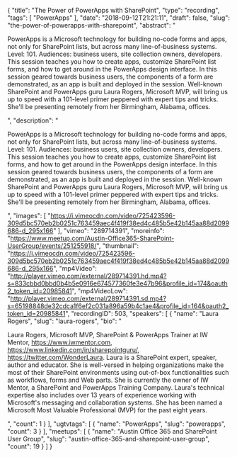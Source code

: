 {
  "title": "The Power of PowerApps with SharePoint",
  "type": "recording",
  "tags": [
    "PowerApps"
  ],
  "date": "2018-09-12T21:21:11",
  "draft": false,
  "slug": "the-power-of-powerapps-with-sharepoint",
  "abstract": "<p>PowerApps is a Microsoft technology for building no-code forms and apps, not only for SharePoint lists, but across many line-of-business systems. Level: 101. Audiences: business users, site collection owners, developers. This session teaches you how to create apps, customize SharePoint list forms, and how to get around in the PowerApps design interface. In this session geared towards business users, the components of a form are demonstrated, as an app is built and deployed in the session. Well-known SharePoint and PowerApps guru Laura Rogers, Microsoft MVP, will bring us up to speed with a 101-level primer peppered with expert tips and tricks. She'll be presenting remotely from her Birmingham, Alabama, offices.</p>",
  "description": "<p>PowerApps is a Microsoft technology for building no-code forms and apps, not only for SharePoint lists, but across many line-of-business systems. Level: 101. Audiences: business users, site collection owners, developers. This session teaches you how to create apps, customize SharePoint list forms, and how to get around in the PowerApps design interface. In this session geared towards business users, the components of a form are demonstrated, as an app is built and deployed in the session. Well-known SharePoint and PowerApps guru Laura Rogers, Microsoft MVP, will bring us up to speed with a 101-level primer peppered with expert tips and tricks. She'll be presenting remotely from her Birmingham, Alabama, offices.</p>",
  "images": [
    "https://i.vimeocdn.com/video/725423596-309d5bc570eb2b0251c763459aec4f419f38ed4c485b5e42b145aa88d2099686-d_295x166"
  ],
  "vimeo": "289714391",
  "moreinfo": "https://www.meetup.com/Austin-Office365-SharePoint-UserGroup/events/251255918/",
  "thumbnail": "https://i.vimeocdn.com/video/725423596-309d5bc570eb2b0251c763459aec4f419f38ed4c485b5e42b145aa88d2099686-d_295x166",
  "mp4Video": "http://player.vimeo.com/external/289714391.hd.mp4?s=833cbbd0bbd0b4b5e0916e674577360fe3e47b96&profile_id=174&oauth2_token_id=20985841",
  "mp4VideoLow": "http://player.vimeo.com/external/289714391.sd.mp4?s=65198848de32cdca1f6ef2c031a896a59b4c1ae4&profile_id=164&oauth2_token_id=20985841",
  "recordingID": 503,
  "speakers": [
    {
      "name": "Laura Rogers",
      "slug": "laura-rogers",
      "bio": "<p> Laura Rogers, Microsoft MVP, SharePoint & PowerApps Trainer at IW Mentor, https://www.iwmentor.com, https://www.linkedin.com/in/sharepointguru/, https://twitter.com/WonderLaura. Laura is a SharePoint expert, speaker, author and educator. She is well-versed in helping organizations make the most of their SharePoint environments using out-of-box functionalities such as workflows, forms and Web parts. She is currently the owner of IW Mentor, a SharePoint and PowerApps Training Company. Laura's technical expertise also includes over 13 years of experience working with Microsoft's messaging and collaboration systems. She has been named a Microsoft Most Valuable Professional (MVP) for the past eight years.</p>",
      "count": 1
    }
  ],
  "ugtvtags": [
    {
      "name": "PowerApps",
      "slug": "powerapps",
      "count": 3
    }
  ],
  "meetups": [
    {
      "name": "Austin Office 365 and SharePoint User Group",
      "slug": "austin-office-365-and-sharepoint-user-group",
      "count": 19
    }
  ]
}